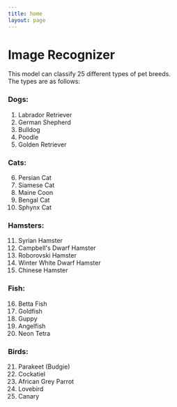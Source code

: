 ```yaml
---
title: home
layout: page
---
```


# Image Recognizer 
This model can classify 25 different types of pet breeds.<br>
The types are as follows:

### Dogs:
1. Labrador Retriever
2. German Shepherd
3. Bulldog
4. Poodle
5. Golden Retriever

### Cats:
6. Persian Cat
7. Siamese Cat
8. Maine Coon
9. Bengal Cat
10. Sphynx Cat

### Hamsters:
11. Syrian Hamster
12. Campbell's Dwarf Hamster
13. Roborovski Hamster
14. Winter White Dwarf Hamster
15. Chinese Hamster

### Fish:
16. Betta Fish
17. Goldfish
18. Guppy
19. Angelfish
20. Neon Tetra

### Birds:
21. Parakeet (Budgie)
22. Cockatiel
23. African Grey Parrot
24. Lovebird
25. Canary
